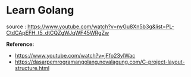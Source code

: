 <h1>Learn Golang</h1>

source : https://www.youtube.com/watch?v=nyGu8Xn5b3g&list=PL-CtdCApEFH_t5_dtCQZgWJqWF45WRgZw



**Reference:**
- https://www.youtube.com/watch?v=jFfo23yIWac
- https://dasarpemrogramangolang.novalagung.com/C-project-layout-structure.html
